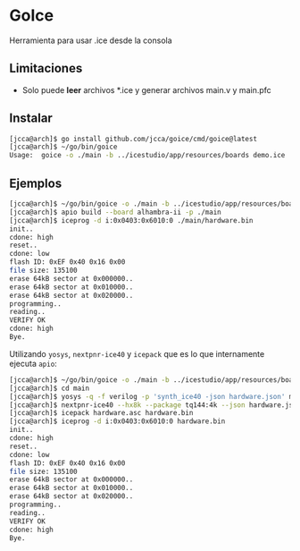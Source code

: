 # GoIce

Herramienta para usar .ice desde la consola

## Limitaciones

* Solo puede **leer** archivos *.ice y generar archivos main.v y main.pfc


## Instalar

```bash
[jcca@arch]$ go install github.com/jcca/goice/cmd/goice@latest
[jcca@arch]$ ~/go/bin/goice 
Usage:  goice -o ./main -b ../icestudio/app/resources/boards demo.ice
```

## Ejemplos

```bash
[jcca@arch]$ ~/go/bin/goice -o ./main -b ../icestudio/app/resources/boards z80-soc-16KB-boot.ice
[jcca@arch]$ apio build --board alhambra-ii -p ./main
[jcca@arch]$ iceprog -d i:0x0403:0x6010:0 ./main/hardware.bin
init..
cdone: high
reset..
cdone: low
flash ID: 0xEF 0x40 0x16 0x00
file size: 135100
erase 64kB sector at 0x000000..
erase 64kB sector at 0x010000..
erase 64kB sector at 0x020000..
programming..
reading..
VERIFY OK
cdone: high
Bye.
```

Utilizando `yosys`, `nextpnr-ice40` y `icepack` que es lo que internamente ejecuta `apio`:

```bash
[jcca@arch]$ ~/go/bin/goice -o ./main -b ../icestudio/app/resources/boards z80-soc-16KB-boot.ice
[jcca@arch]$ cd main
[jcca@arch]$ yosys -q -f verilog -p 'synth_ice40 -json hardware.json' main.v
[jcca@arch]$ nextpnr-ice40 --hx8k --package tq144:4k --json hardware.json --asc hardware.asc --pcf main.pcf -q
[jcca@arch]$ icepack hardware.asc hardware.bin
[jcca@arch]$ iceprog -d i:0x0403:0x6010:0 hardware.bin
init..
cdone: high
reset..
cdone: low
flash ID: 0xEF 0x40 0x16 0x00
file size: 135100
erase 64kB sector at 0x000000..
erase 64kB sector at 0x010000..
erase 64kB sector at 0x020000..
programming..
reading..
VERIFY OK
cdone: high
Bye.
```

